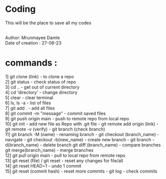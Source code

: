 # Coding
This will be the place to save all my codes

<br>
Author: Mrunmayee Damle
<br>
Date of creation : 27-08-23

# commands :
1] git clone (link) - to clone a repo
<br>
2] git status - check status of repo
<br>
3] cd .. - get out of current directory
<br>
4] cd 'directory' - change directory
<br>
5] clear - clear terminal
<br>
6] ls, ls -a - list of files
<br>
7] git add . - add all files
<br>
8] git commit -m "message" - commit saved files
<br>
9] git push origin main - push to remote repo from local repo
<br>
10] git init - add new file as Repo with .git file -
     git remote add origin (link) -
     git remote -v (verify) -
     git branch (check branch) 
<br>
11] git branch -M (name) - renaming branch -
     git checkout (branch_name) - navigate - 
     git checkout -b(new_name) - create new branch -
     git branch -d(branch_name) - delete branch
     git diff (branch_name) - compare branches
     git merge(branch_name) - merge branches
<br>
12] git pull origin main - pull to local repo from remote repo
<br>
13] git reset (file) / git reset - reset any changes for file/all
<br>
14] git reset HEAD~1 - undo 1 commit
<br>
15] git reset (commit hash) - reset more commits -
     git log - check commits
<br>
